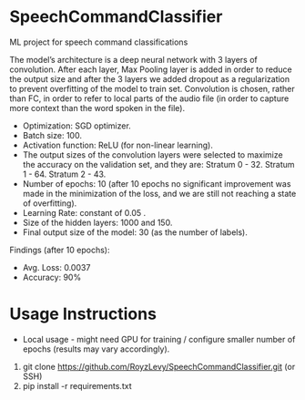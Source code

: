 # SpeechCommandClassifier
ML project for speech command classifications

The model’s architecture is a deep neural network with 3 layers of convolution. After each layer, Max Pooling layer is added in order to reduce the output size and after the 3 layers we added dropout as a regularization to prevent overfitting of the model to train set.
Convolution is chosen, rather than FC, in order to refer to local parts of the audio file (in order to capture more context than the word spoken in the file).
- Optimization: SGD optimizer.
- Batch size: 100.
- Activation function: ReLU (for non-linear learning).
- The output sizes of the convolution layers were selected to maximize the accuracy on the validation set, and they are:
Stratum 0 - 32. Stratum 1 - 64. Stratum 2 - 43.
- Number of epochs: 10 (after 10 epochs no significant improvement was made in the minimization of the loss, and we are still not reaching a state of overfitting).
- Learning Rate: constant of 0.05 .
- Size of the hidden layers: 1000 and 150.
- Final output size of the model: 30 (as the number of labels).

Findings (after 10 epochs):
- Avg. Loss: 0.0037
- Accuracy: 90%

# Usage Instructions
* Local usage - might need GPU for training / configure smaller number of epochs (results may vary accordingly).
1. git clone https://github.com/RoyzLevy/SpeechCommandClassifier.git (or SSH)
2. pip install -r requirements.txt
